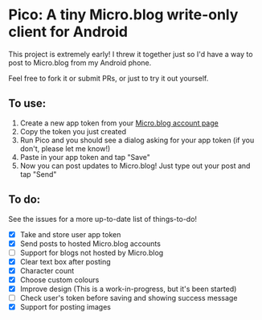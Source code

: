 # Pico: A tiny Micro.blog write-only client for Android

This project is extremely early! I threw it together just so I'd have a way to post to Micro.blog from my Android phone.

Feel free to fork it or submit PRs, or just to try it out yourself.

## To use:

1. Create a new app token from your [Micro.blog account page](https://micro.blog/account)
2. Copy the token you just created
3. Run Pico and you should see a dialog asking for your app token (if you don't, please let me know!)
4. Paste in your app token and tap "Save"
5. Now you can post updates to Micro.blog! Just type out your post and tap "Send"

## To do:

See the issues for a more up-to-date list of things-to-do!

- [x] Take and store user app token
- [x] Send posts to hosted Micro.blog accounts
- [ ] Support for blogs not hosted by Micro.blog
- [x] Clear text box after posting
- [x] Character count
- [x] Choose custom colours
- [x] Improve design (This is a work-in-progress, but it's been started)
- [ ] Check user's token before saving and showing success message
- [x] Support for posting images
